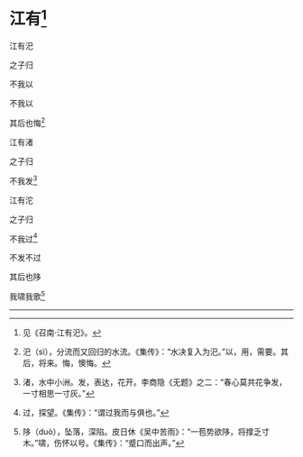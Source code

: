    

# 江有[^1]

江有汜

之子归

不我以

不我以

其后也悔[^2]

江有渚

之子归

不我发[^3]

江有沱

之子归

不我过[^4]

不发不过

其后也陊

我啸我歌[^5]

* * *

[^1]: 见《召南·江有汜》。
[^2]: 汜（sì），分流而又回归的水流。《集传》：“水决复入为汜。”以，用，需要。其后，将来。悔，懊悔。
[^3]: 渚，水中小洲。发，表达，花开。李商隐《无题》之二：“春心莫共花争发，一寸相思一寸灰。”
[^4]: 过，探望。《集传》：“谓过我而与俱也。”
[^5]: 陊（duò），坠落，深陷。皮日休《吴中苦雨》：“一苞势欲陊，将撑乏寸木。”啸，伤怀以号。《集传》：“蹙口而出声。”